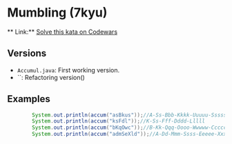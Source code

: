 # Mumbling  (7kyu)
** Link:** [Solve this kata on Codewars](https://www.codewars.com/kata/5667e8f4e3f572a8f2000039)
## Versions
- `Accumul.java`: First working version.
- ``: Refactoring version()

## Examples
```java
		System.out.println(accum("asBkus"));//A-Ss-Bbb-Kkkk-Uuuuu-Ssssss
		System.out.println(accum("ksFdl"));//K-Ss-Fff-Dddd-Lllll
		System.out.println(accum("bKqOwc"));//B-Kk-Qqq-Oooo-Wwwww-Cccccc
		System.out.println(accum("admSeXld"));//A-Dd-Mmm-Ssss-Eeeee-Xxxxxx-Lllllll-Dddddddd
